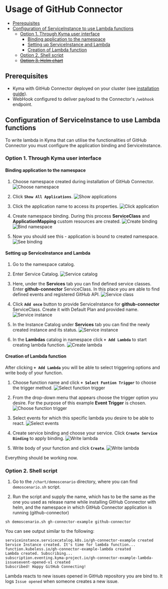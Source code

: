 # Usage of GitHub Connector <!-- omit in toc -->

- [Prerequisites](#prerequisites)
- [Configuration of ServiceInstance to use Lambda functions](#configuration-of-serviceinstance-to-use-lambda-functions)
	- [Option 1. Through Kyma user interface](#option-1-through-kyma-user-interface)
		- [Binding application to the namespace](#binding-application-to-the-namespace)
		- [Setting up ServiceInstance and Lambda](#setting-up-serviceinstance-and-lambda)
		- [Creation of Lambda function](#creation-of-lambda-function)
	- [Option 2. Shell script](#option-2-shell-script)
	- [~~Option 3. Helm chart~~](#option-3-helm-chart)

## Prerequisites

* Kyma with GitHub Connector deployed on your cluster (see [installation guide](helm-installation-tutorial.md)).
* WebHook configured to deliver payload to the Connector's ```/webhook``` endpoint.

## Configuration of ServiceInstance to use Lambda functions

To write lambda in Kyma that can utilise the functionalities of GitHub Connector you must configure the application binding and ServiceInstance.

### Option 1. Through Kyma user interface

#### Binding application to the namespace

1. Choose namespace created during installation of GitHub Connector.
	![Choose namespace](./pictures/demoscenario-01-choose-namespace.png)

2. Click **```Show All Applications```**.
	![Show applications](./pictures/demoscenario-02-show-applications.png)

3. Click the application name to access its properties.
	![Click application](./pictures/demoscenario-03-click-application.png)

4. Create namespace binding. During this process **ServiceClass** and **ApplicationMapping** custom resources are created.
	![Create binding](./pictures/demoscenario-04-create-binding.png)
	![Bind namespace](./pictures/demoscenario-05-bind-namespace.png)
	
5. Now you should see this - application is bound to created namespace.
	![See binding](./pictures/demoscenario-06-see-binding.png)

#### Setting up ServiceInstance and Lambda

1. Go to the namespace catalog.
2. Enter Service Catalog.
	![Service catalog](./pictures/demoscenario-07-service-catalog.png)

3. Here, under the **Services** tab you can find defined service classes. Enter **github-connector** ServiceClass. In this place you are able to find defined events and registered GitHub API.
	![Service class](./pictures/demoscenario-08-service-class.png)

4. Click **```Add once```** button to provide ServiceInstance for **github-connector** ServiceClass. Create it with Default Plan and provided name.
	![Service instance](./pictures/demoscenario-09-service-instance.png)

5. In the Instance Catalog under **Services** tab you can find the newly created instance and its status.
	![Service instance](./pictures/demoscenario-10-service-instance-status.png)

6. In the **Lambdas** catalog in namespace click **```+ Add Lambda```** to start creating lambda function.
	![Create lambda](./pictures/demoscenario-11-create-lambda.png)

#### Creation of Lambda function

After clicking **```+ Add Lambda```** you will be able to select triggering options and write body of your function.

1. Choose function name and click **```+ Select Funtion Trigger```** to choose the trigger method.
	![Select function trigger](./pictures/demoscenario-12-select-function-trigger.png)
2. From the drop-down menu that appears choose the trigger option you desire. For the purpose of this example **Event Trigger** is chosen.
	![Choose function trigger](./pictures/demoscenario-13-choose-function-trigger.png)
3. Select events for which this specific lambda you desire to be able to react.
	![Select events](./pictures/demoscenario-14-choose-events.png)
4. Create service binding and choose your service. Click **```Create Service Binding```** to apply binding.
   	![Write lambda](./pictures/demoscenario-15-create-service-binding.png)

5. Write body of your function and click **```Create```**.
	![Write lambda](./pictures/demoscenario-16-write-lambda.png)

Everything should be working now.

### Option 2. Shell script
1. Go to the `/chart/demoscenario` directory, where you can find `demoscenario.sh` script.

2. Run the script and supply the name, which has to be the same as the one you used as release name while installing GitHub Connector with helm, and the namespace in which GitHub Connector application is running (github-connector)
```
sh demoscenario.sh gh-connector-example github-connector
```

You can see output similar to the following:
```
serviceinstance.servicecatalog.k8s.io/gh-connector-example created
Service Instance created. It's time for lambda function...
function.kubeless.io/gh-connector-example-lambda created
Lambda created. Subscribing...
subscription.eventing.kyma-project.io/gh-connector-example-lambda-issuesevent-opened-v1 created
Subscribed! Happy GitHub Connecting!
```
Lambda reacts to new issues opened in GitHub repository you are bind to. It logs `Issue opened` when someone creates a new issue.
